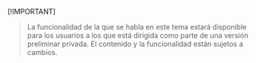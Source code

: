  [!IMPORTANT]
> La funcionalidad de la que se habla en este tema estará disponible para los usuarios a los que está dirigida como parte de una versión preliminar privada. El contenido y la funcionalidad están sujetos a cambios. 
